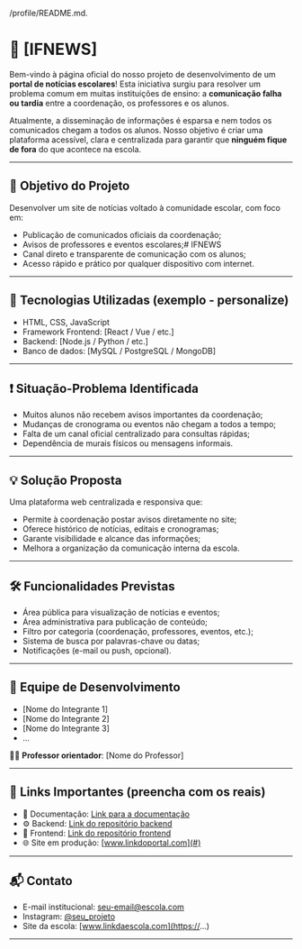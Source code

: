 /profile/README.md.

# 📰 [IFNEWS]

Bem-vindo à página oficial do nosso projeto de desenvolvimento de um **portal de notícias escolares**! Esta iniciativa surgiu para resolver um problema comum em muitas instituições de ensino: a **comunicação falha ou tardia** entre a coordenação, os professores e os alunos.

Atualmente, a disseminação de informações é esparsa e nem todos os comunicados chegam a todos os alunos. Nosso objetivo é criar uma plataforma acessível, clara e centralizada para garantir que **ninguém fique de fora** do que acontece na escola.

---

## 🎯 Objetivo do Projeto

Desenvolver um site de notícias voltado à comunidade escolar, com foco em:

- Publicação de comunicados oficiais da coordenação;
- Avisos de professores e eventos escolares;# IFNEWS
- Canal direto e transparente de comunicação com os alunos;
- Acesso rápido e prático por qualquer dispositivo com internet.

---

## 🧩 Tecnologias Utilizadas (exemplo - personalize)

- HTML, CSS, JavaScript
- Framework Frontend: [React / Vue / etc.]
- Backend: [Node.js / Python / etc.]
- Banco de dados: [MySQL / PostgreSQL / MongoDB]

---

## ❗ Situação-Problema Identificada

- Muitos alunos não recebem avisos importantes da coordenação;
- Mudanças de cronograma ou eventos não chegam a todos a tempo;
- Falta de um canal oficial centralizado para consultas rápidas;
- Dependência de murais físicos ou mensagens informais.

---

## 💡 Solução Proposta

Uma plataforma web centralizada e responsiva que:

- Permite à coordenação postar avisos diretamente no site;
- Oferece histórico de notícias, editais e cronogramas;
- Garante visibilidade e alcance das informações;
- Melhora a organização da comunicação interna da escola.

---

## 🛠️ Funcionalidades Previstas

- Área pública para visualização de notícias e eventos;
- Área administrativa para publicação de conteúdo;
- Filtro por categoria (coordenação, professores, eventos, etc.);
- Sistema de busca por palavras-chave ou datas;
- Notificações (e-mail ou push, opcional).

---

## 👥 Equipe de Desenvolvimento

- [Nome do Integrante 1]  
- [Nome do Integrante 2]  
- [Nome do Integrante 3]  
- ...

👨‍🏫 **Professor orientador**: [Nome do Professor]

---

## 🔗 Links Importantes (preencha com os reais)

- 📄 Documentação: [Link para a documentação](#)
- ⚙️ Backend: [Link do repositório backend](#)
- 🎨 Frontend: [Link do repositório frontend](#)
- 🌐 Site em produção: [www.linkdoportal.com](#)

---

## 📬 Contato

- E-mail institucional: [seu-email@escola.com](mailto:seu-email@escola.com)  
- Instagram: [@seu_projeto](https://instagram.com/...)  
- Site da escola: [www.linkdaescola.com](https://...)

---

